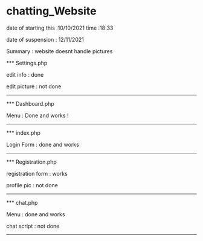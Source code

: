 # chatting_Website
date of starting this :10/10/2021
time :18:33


date of suspension : 12/11/2021

Summary : website doesnt handle pictures

*** Settings.php

edit info : done 

edit picture : not done 


***


*** Dashboard.php

Menu : Done and works !



***

*** index.php

Login Form : done and works



***


*** Registration.php

registration form : works

profile pic : not done

***


*** chat.php

Menu : done and works

chat script : not done 

***
